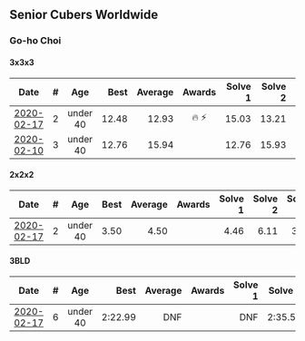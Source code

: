 ## Senior Cubers Worldwide
### Go-ho Choi

#### 3x3x3

| Date | # | Age | Best | Average | Awards | Solve 1 | Solve 2 | Solve 3 | Solve 4 | Solve 5 | Video |
| :--: | :--: | :--: | --: | --: | :--: | --: | --: | --: | --: | --: | :-- |
| [2020-02-17](../3x3x3/2020-02-17.md) | 2 | under 40 | 12.48 | 12.93 | 🔥 ⚡ | 15.03 | 13.21 | 12.76 | 12.48 | 12.83 | [Link](https://www.facebook.com/events/616423959107229/permalink/617133012369657/) |
| [2020-02-10](../3x3x3/2020-02-10.md) | 3 | under 40 | 12.76 | 15.94 |  | 12.76 | 15.93 | 14.87 | 18.70 | 17.01 | [Link](https://www.facebook.com/ChoiGoho/videos/2834659466591529/) |
#### 2x2x2

| Date | # | Age | Best | Average | Awards | Solve 1 | Solve 2 | Solve 3 | Solve 4 | Solve 5 | Video |
| :--: | :--: | :--: | --: | --: | :--: | --: | --: | --: | --: | --: | :-- |
| [2020-02-17](../2x2x2/2020-02-17.md) | 2 | under 40 | 3.50 | 4.50 |  | 4.46 | 6.11 | 3.91 | 5.14 | 3.50 | [Link](https://www.facebook.com/events/176704156956327/permalink/178287783464631/) |
#### 3BLD

| Date | # | Age | Best | Average | Awards | Solve 1 | Solve 2 | Solve 3 | Video |
| :--: | :--: | :--: | --: | --: | :--: | --: | --: | --: | :-- |
| [2020-02-17](../3BLD/2020-02-17.md) | 6 | under 40 | 2:22.99 | DNF |  | DNF | 2:35.57 | 2:22.99 | |
